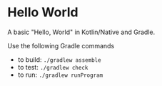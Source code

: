 # Hello World

A basic "Hello, World" in Kotlin/Native and Gradle.

Use the following Gradle commands
* to build: `./gradlew assemble`
* to test: `./gradlew check`
* to run:  `./gradlew runProgram`
